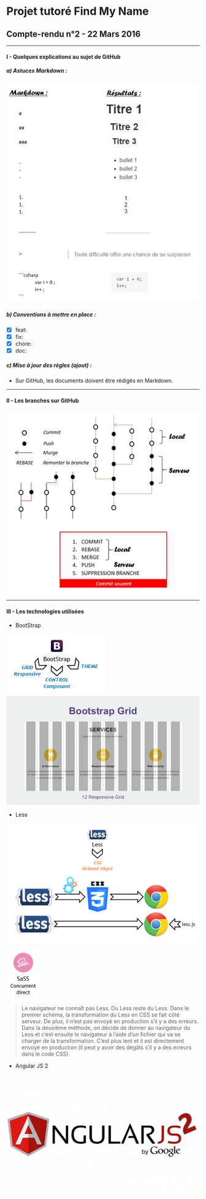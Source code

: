 # Projet tutoré Find My Name
## Compte-rendu n°2 - 22 Mars 2016

-----

#### I - Quelques explications au sujet de GitHub
##### a) Astuces Markdown :
![Image of teamWorking](https://github.com/duboisflorian/Projet-FindMyName/blob/master/images/CR/CR2/CR-2_markdown.jpg)

##### b) Conventions à mettre en place :
- [x] feat:
- [x] fix:
- [x] chore:
- [x] doc:

##### c) Mise à jour des règles (ajout) :
- Sur GitHub, les documents doivent être rédigés en Markdown.

-----

#### II - Les branches sur GitHub
![Image of teamWorking](https://github.com/duboisflorian/Projet-FindMyName/blob/master/images/CR/CR2/CR-2_branchegithub.png)

-----

#### III - Les technologies utilisées
- BootStrap

![Image of teamWorking](https://github.com/duboisflorian/Projet-FindMyName/blob/master/images/CR/CR2/CR-2_bootstrap.png)
![Image of teamWorking](https://github.com/duboisflorian/Projet-FindMyName/blob/master/images/CR/CR2/CR-2_bootstrapgrid.jpg)

- Less

![Image of teamWorking](https://github.com/duboisflorian/Projet-FindMyName/blob/master/images/CR/CR2/CR-2_less.png)

![Image of teamWorking](https://github.com/duboisflorian/Projet-FindMyName/blob/master/images/CR/CR2/CR-2_sass.png)


> Le navigateur ne connaît pas Less. Du Less reste du Less. Dans le premier schéma, la transformation du Less en CSS se fait côté serveur. De plus, il n’est pas envoyé en production s’il y a des erreurs. Dans la deuxième méthode, on décide de donner au navigateur du Less et c’est ensuite le navigateur à l’aide d’un fichier qui va se charger de la transformation. C’est plus lent et il est directement envoyé en production (il peut y avoir des dégâts s’il y a des erreurs dans le code CSS).

- Angular JS 2

![Image of teamWorking](https://github.com/duboisflorian/Projet-FindMyName/blob/master/images/CR/CR2/CR-2_angularjs2.png)
